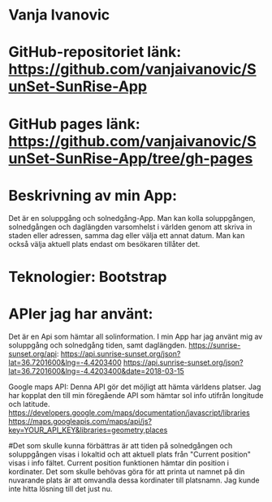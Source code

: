 # Vanja Ivanovic
# GitHub-repositoriet länk: https://github.com/vanjaivanovic/SunSet-SunRise-App
# GitHub pages länk: https://github.com/vanjaivanovic/SunSet-SunRise-App/tree/gh-pages

# Beskrivning av min App:
Det är en soluppgång och solnedgång-App. Man kan kolla soluppgången, solnedgången och daglängden varsomhelst i världen genom att skriva in staden eller adressen, samma dag eller välja ett annat datum. Man kan också välja aktuell plats endast om besökaren tillåter det.
# Teknologier: Bootstrap
# APIer jag har använt:

Det är en Api som hämtar all solinformation. I min App har jag använt mig av soluppgång och solnedgång tiden, samt daglängden.
https://sunrise-sunset.org/api:
https://api.sunrise-sunset.org/json?lat=36.7201600&lng=-4.4203400
https://api.sunrise-sunset.org/json?lat=36.7201600&lng=-4.4203400&date=2018-03-15

Google maps API:
Denna API gör det möjligt att hämta världens platser. Jag har kopplat den till min föregående API som hämtar sol info utifrån longitude och latitude. 
https://developers.google.com/maps/documentation/javascript/libraries
https://maps.googleapis.com/maps/api/js?key=YOUR_API_KEY&libraries=geometry,places

#Det som skulle kunna förbättras är att tiden på solnedgången och soluppgången visas i lokaltid och att aktuell plats från "Current position" visas i info fältet. Current position funktionen hämtar din position i kordinater. Det som skulle behövas göra för att printa ut namnet på din nuvarande plats är att omvandla dessa kordinater till platsnamn. Jag kunde inte hitta lösning till det just nu. 
